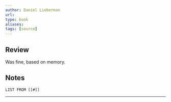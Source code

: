 ```yaml
---
author: Daniel Lieberman
url: 
type: book
aliases: 
tags: [source]
---
```

## Review
Was fine, based on memory.

## Notes
```dataview
LIST FROM [[#]]
```

---